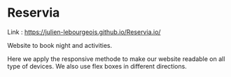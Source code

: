 # Reservia

Link : https://julien-lebourgeois.github.io/Reservia.io/

Website to book night and activities.

Here we apply the responsive methode to make our website readable on all type of devices. We also use flex boxes in different directions.
